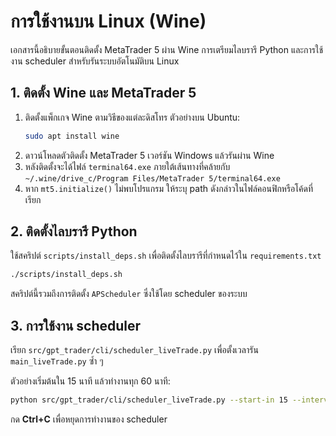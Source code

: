 # การใช้งานบน Linux (Wine)

เอกสารนี้อธิบายขั้นตอนติดตั้ง MetaTrader 5 ผ่าน Wine การเตรียมไลบรารี Python และการใช้งาน scheduler สำหรับรันระบบอัตโนมัติบน Linux

## 1. ติดตั้ง Wine และ MetaTrader 5

1. ติดตั้งแพ็กเกจ Wine ตามวิธีของแต่ละดิสโทร ตัวอย่างบน Ubuntu:
   ```bash
   sudo apt install wine
   ```
2. ดาวน์โหลดตัวติดตั้ง MetaTrader 5 เวอร์ชัน Windows แล้วรันผ่าน Wine
3. หลังติดตั้งจะได้ไฟล์ `terminal64.exe` ภายใต้เส้นทางที่คล้ายกับ
   `~/.wine/drive_c/Program Files/MetaTrader 5/terminal64.exe`
4. หาก `mt5.initialize()` ไม่พบโปรแกรม ให้ระบุ path ดังกล่าวในไฟล์คอนฟิกหรือโค้ดที่เรียก

## 2. ติดตั้งไลบรารี Python

ใช้สคริปต์ `scripts/install_deps.sh` เพื่อติดตั้งไลบรารีที่กำหนดไว้ใน `requirements.txt`

```bash
./scripts/install_deps.sh
```

สคริปต์นี้รวมถึงการติดตั้ง `APScheduler` ซึ่งใช้โดย scheduler ของระบบ

## 3. การใช้งาน scheduler

เรียก `src/gpt_trader/cli/scheduler_liveTrade.py` เพื่อตั้งเวลารัน `main_liveTrade.py` ซ้ำ ๆ

ตัวอย่างเริ่มต้นใน 15 นาที แล้วทำงานทุก 60 นาที:

```bash
python src/gpt_trader/cli/scheduler_liveTrade.py --start-in 15 --interval 60
```

กด **Ctrl+C** เพื่อหยุดการทำงานของ scheduler
